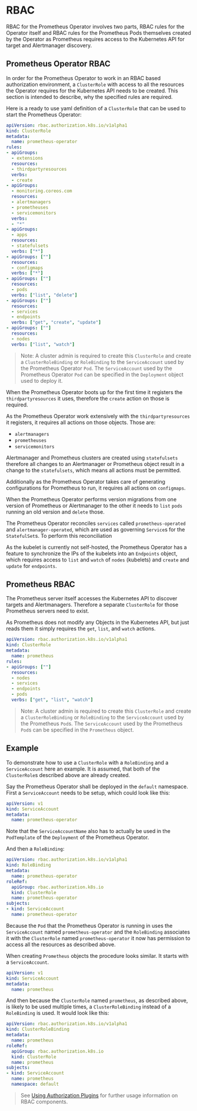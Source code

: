 # RBAC

RBAC for the Prometheus Operator involves two parts, RBAC rules for the
Operator itself and RBAC rules for the Prometheus Pods themselves created by
the Operator as Prometheus requires access to the Kubernetes API for target and
Alertmanager discovery.

## Prometheus Operator RBAC

In order for the Prometheus Operator to work in an RBAC based authorization
environment, a `ClusterRole` with access to all the resources the Operator
requires for the Kubernetes API needs to be created. This section is intended
to describe, why the specified rules are required.

Here is a ready to use yaml definition of a `ClusterRole` that can be used to
start the Prometheus Operator:

```yaml
apiVersion: rbac.authorization.k8s.io/v1alpha1
kind: ClusterRole
metadata:
  name: prometheus-operator
rules:
- apiGroups:
  - extensions
  resources:
  - thirdpartyresources
  verbs:
  - create
- apiGroups:
  - monitoring.coreos.com
  resources:
  - alertmanagers
  - prometheuses
  - servicemonitors
  verbs:
  - "*"
- apiGroups:
  - apps
  resources:
  - statefulsets
  verbs: ["*"]
- apiGroups: [""]
  resources:
  - configmaps
  verbs: ["*"]
- apiGroups: [""]
  resources:
  - pods
  verbs: ["list", "delete"]
- apiGroups: [""]
  resources:
  - services
  - endpoints
  verbs: ["get", "create", "update"]
- apiGroups: [""]
  resources:
  - nodes
  verbs: ["list", "watch"]
```

> Note: A cluster admin is required to create this `ClusterRole` and create a
> `ClusterRoleBinding` or `RoleBinding` to the `ServiceAccount` used by the
> Prometheus Operator `Pod`.  The `ServiceAccount` used by the Prometheus
> Operator `Pod` can be specified in the `Deployment` object used to deploy it.


When the Prometheus Operator boots up for the first time it registers the
`thirdpartyresources` it uses, therefore the `create` action on those is
required.

As the Prometheus Operator work extensively with the `thirdpartyresources` it
registers, it requires all actions on those objects. Those are:

* `alertmanagers`
* `prometheuses`
* `servicemonitors`

Alertmanager and Prometheus clusters are created using `statefulsets` therefore
all changes to an Alertmanager or Prometheus object result in a change to the
`statefulsets`, which means all actions must be permitted.

Additionally as the Prometheus Operator takes care of generating configurations
for Prometheus to run, it requires all actions on `configmaps`.

When the Prometheus Operator performs version migrations from one version of
Prometheus or Alertmanager to the other it needs to `list` `pods` running an
old version and `delete` those.

The Prometheus Operator reconciles `services` called `prometheus-operated` and
`alertmanager-operated`, which are used as governing `Service`s for the
`StatefulSet`s. To perform this reconciliation

As the kubelet is currently not self-hosted, the Prometheus Operator has a
feature to synchronize the IPs of the kubelets into an `Endpoints` object,
which requires access to `list` and `watch` of `nodes` (kubelets) and `create`
and `update` for `endpoints`.

## Prometheus RBAC

The Prometheus server itself accesses the Kubernetes API to discover targets
and Alertmanagers. Therefore a separate `ClusterRole` for those Prometheus
servers need to exist.

As Prometheus does not modify any Objects in the Kubernetes API, but just reads
them it simply requires the `get`, `list`, and `watch` actions.

```yaml
apiVersion: rbac.authorization.k8s.io/v1alpha1
kind: ClusterRole
metadata:
  name: prometheus
rules:
- apiGroups: [""]
  resources:
  - nodes
  - services
  - endpoints
  - pods
  verbs: ["get", "list", "watch"]
```

> Note: A cluster admin is required to create this `ClusterRole` and create a
> `ClusterRoleBinding` or `RoleBinding` to the `ServiceAccount` used by the
> Prometheus `Pod`s.  The `ServiceAccount` used by the Prometheus `Pod`s can be
> specified in the `Prometheus` object.

## Example

To demonstrate how to use a `ClusterRole` with a `RoleBinding` and a
`ServiceAccount` here an example. It is assumed, that both of the
`ClusterRole`s described above are already created.

Say the Prometheus Operator shall be deployed in the `default` namespace.
First a `ServiceAccount` needs to be setup, which could look like this:

```yaml
apiVersion: v1
kind: ServiceAccount
metadata:
  name: prometheus-operator
```

Note that the `ServiceAccountName` also has to actually be used in the
`PodTemplate` of the `Deployment` of the Prometheus Operator.

And then a `RoleBinding`:

```yaml
apiVersion: rbac.authorization.k8s.io/v1alpha1
kind: RoleBinding
metadata:
  name: prometheus-operator
roleRef:
  apiGroup: rbac.authorization.k8s.io
  kind: ClusterRole
  name: prometheus-operator
subjects:
- kind: ServiceAccount
  name: prometheus-operator
```

Because the `Pod` that the Prometheus Operator is running in uses the
`ServiceAccount` named `prometheus-operator` and the `RoleBinding` associates
it with the `ClusterRole` named `prometheus-operator` it now has permission to
access all the resources as described above.

When creating `Prometheus` objects the procedure looks similar. It starts with
a `ServiceAccount`.

```yaml
apiVersion: v1
kind: ServiceAccount
metadata:
  name: prometheus
```

And then because the `ClusterRole` named `prometheus`, as described above, is
likely to be used multiple times, a `ClusterRoleBinding` instead of a
`RoleBinding` is used. It would look like this:

```yaml
apiVersion: rbac.authorization.k8s.io/v1alpha1
kind: ClusterRoleBinding
metadata:
  name: prometheus
roleRef:
  apiGroup: rbac.authorization.k8s.io
  kind: ClusterRole
  name: prometheus
subjects:
- kind: ServiceAccount
  name: prometheus
  namespace: default
```

> See [Using Authorization
> Plugins](https://kubernetes.io/docs/admin/authorization/) for further usage
> information on RBAC components.
